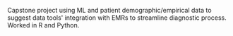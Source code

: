 Capstone project using ML and patient demographic/empirical data to suggest data tools' integration with EMRs to streamline diagnostic process. Worked in R and Python. 
